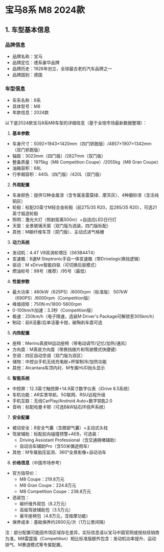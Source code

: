 
# 宝马8系 M8 2024款
## 1. 车型基本信息
### 品牌信息
- 品牌名称：宝马
- 品牌定位：德系豪华品牌
- 品牌历史：1926年创立，全球最古老的汽车品牌之一
- 品牌国别：德国

### 车型信息
- 车系名称：8系
- 具体型号：M8
- 年款信息：2024款

以下是2024款宝马8系M8车型的详细信息（基于全球市场最新数据整理）：

1. **基本参数**
- 车身尺寸：5092×1943×1420mm（四门轿跑版）/4857×1907×1342mm（双门轿跑版）
- 轴距：3023mm（四门版）/2827mm（双门版）
- 整备质量：1975kg（M8 Competition Coupe）/2055kg（M8 Gran Coupe）
- 油箱容积：68L
- 行李厢容积：440L（四门版）/420L（双门版）

2. **外观配置**
- 车身颜色：提供12种金属漆（含专属圣雷莫绿、摩天灰）、4种磨砂漆（含冻纯铜灰）
- 轮毂：标配20英寸M轻合金轮毂（前275/35 R20，后285/35 R20），可选21英寸锻造轮毂
- 照明：激光大灯（照射距离500m）+自适应LED日行灯
- 天窗：全景玻璃天窗（双门版为选装，四门版标配）
- 其他：M碳纤维车顶（双门版）、主动式进气格栅

3. **动力系统**
- 发动机：4.4T V8双涡轮增压（S63B44T4）
- 变速箱：8速M Steptronic手自一体变速箱（带Drivelogic换挡逻辑）
- 驱动：M xDrive智能四驱（可切换后驱模式）
- 燃油标号：98号（推荐）/95号（最低）

4. **性能参数**
- 最大功率：460kW（625PS）/6000rpm（标准版）
  507kW（690PS）/6000rpm（Competition版）
- 峰值扭矩：750N·m/1800-5600rpm
- 0-100km/h加速：3.3秒（Competition版）
- 极速：250km/h（电子限速，选装M Driver's Package可解锁至305km/h）
- 制动：前6活塞/后单活塞卡钳，碳陶刹车盘可选

5. **内饰配置**
- 座椅：Merino真皮M运动座椅（带电动调节/记忆/加热/通风）
- 方向盘：M真皮方向盘（带换挡拨片和驾驶模式快捷键）
- 空调：四区自动空调（双门版为双区）
- 储物：中控台手机无线充电舱+杯架制冷/加热功能
- 其他：Alcantara车顶内衬、M专属HUD抬头显示

6. **智能系统**
- 中控屏：12.3英寸触控屏+14.9英寸数字仪表（iDrive 8.5系统）
- 车机功能：AR实景导航、5G联网、RSU远程升级
- 手机互联：无线CarPlay/Android Auto+数字钥匙2.0
- 音响：标配哈曼卡顿（可选B&W钻石环绕声系统）

7. **安全配置**
- 被动安全：8安全气囊（含膝部气囊）+主动式头枕
- 驾驶辅助：标配前向碰撞预警+AEB，可选装：
  - Driving Assistant Professional（含交通拥堵辅助）
  - 自动泊车辅助Pro（含50米循迹倒车）
- 其他：M专属胎压监测、360°全景影像+自动泊车

8. **价格信息**（中国市场参考）
- 官方指导价：
  - M8 Coupe：219.8万元
  - M8 Gran Coupe：224.8万元
  - M8 Competition Coupe：238.8万元
- 选装包：
  - 碳纤维外观包（8.2万元）
  - 高级驾驶辅助包（3.5万元）
  - 豪华座椅包（4.8万元，含按摩功能）
- 保养成本：基础保养约2800元/次（1万公里间隔）

注：部分配置可能因市场区域存在差异，实际信息请以宝马中国官网或授权经销商为准。M8雷霆版（Competition）相比标准版额外包含：发动机功率提升、运动排气、M赛道模式等专属配置。
